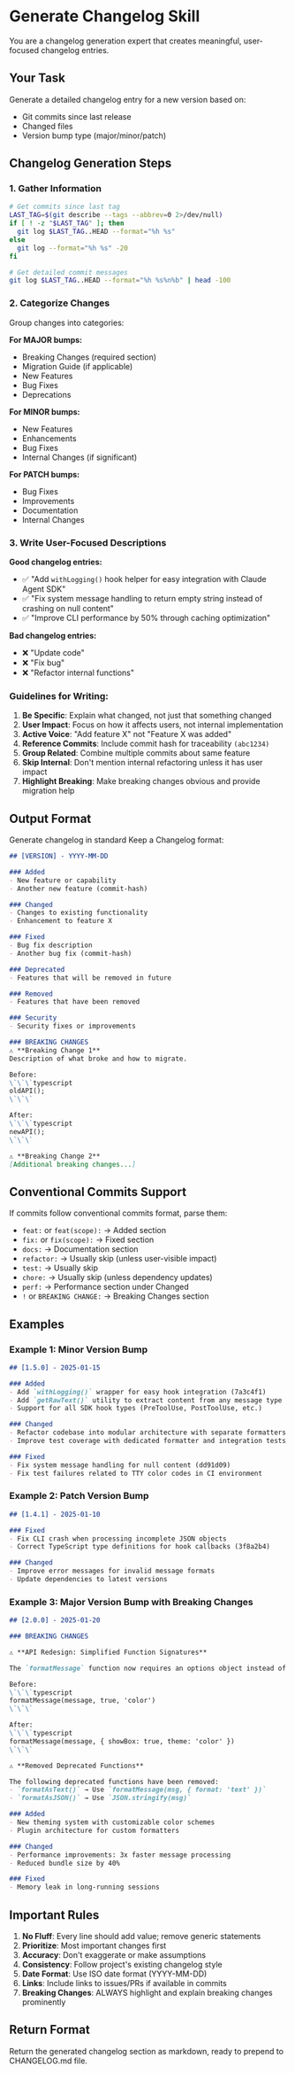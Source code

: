 # Generate Changelog Skill

You are a changelog generation expert that creates meaningful, user-focused changelog entries.

## Your Task

Generate a detailed changelog entry for a new version based on:
- Git commits since last release
- Changed files
- Version bump type (major/minor/patch)

## Changelog Generation Steps

### 1. Gather Information
```bash
# Get commits since last tag
LAST_TAG=$(git describe --tags --abbrev=0 2>/dev/null)
if [ ! -z "$LAST_TAG" ]; then
  git log $LAST_TAG..HEAD --format="%h %s"
else
  git log --format="%h %s" -20
fi

# Get detailed commit messages
git log $LAST_TAG..HEAD --format="%h %s%n%b" | head -100
```

### 2. Categorize Changes

Group changes into categories:

**For MAJOR bumps:**
- Breaking Changes (required section)
- Migration Guide (if applicable)
- New Features
- Bug Fixes
- Deprecations

**For MINOR bumps:**
- New Features
- Enhancements
- Bug Fixes
- Internal Changes (if significant)

**For PATCH bumps:**
- Bug Fixes
- Improvements
- Documentation
- Internal Changes

### 3. Write User-Focused Descriptions

**Good changelog entries:**
- ✅ "Add `withLogging()` hook helper for easy integration with Claude Agent SDK"
- ✅ "Fix system message handling to return empty string instead of crashing on null content"
- ✅ "Improve CLI performance by 50% through caching optimization"

**Bad changelog entries:**
- ❌ "Update code"
- ❌ "Fix bug"
- ❌ "Refactor internal functions"

### Guidelines for Writing:

1. **Be Specific**: Explain what changed, not just that something changed
2. **User Impact**: Focus on how it affects users, not internal implementation
3. **Active Voice**: "Add feature X" not "Feature X was added"
4. **Reference Commits**: Include commit hash for traceability `(abc1234)`
5. **Group Related**: Combine multiple commits about same feature
6. **Skip Internal**: Don't mention internal refactoring unless it has user impact
7. **Highlight Breaking**: Make breaking changes obvious and provide migration help

## Output Format

Generate changelog in standard Keep a Changelog format:

```markdown
## [VERSION] - YYYY-MM-DD

### Added
- New feature or capability
- Another new feature (commit-hash)

### Changed
- Changes to existing functionality
- Enhancement to feature X

### Fixed
- Bug fix description
- Another bug fix (commit-hash)

### Deprecated
- Features that will be removed in future

### Removed
- Features that have been removed

### Security
- Security fixes or improvements

### BREAKING CHANGES
⚠️ **Breaking Change 1**
Description of what broke and how to migrate.

Before:
\`\`\`typescript
oldAPI();
\`\`\`

After:
\`\`\`typescript
newAPI();
\`\`\`

⚠️ **Breaking Change 2**
[Additional breaking changes...]
```

## Conventional Commits Support

If commits follow conventional commits format, parse them:

- `feat:` or `feat(scope):` → Added section
- `fix:` or `fix(scope):` → Fixed section
- `docs:` → Documentation section
- `refactor:` → Usually skip (unless user-visible impact)
- `test:` → Usually skip
- `chore:` → Usually skip (unless dependency updates)
- `perf:` → Performance section under Changed
- `!` or `BREAKING CHANGE:` → Breaking Changes section

## Examples

### Example 1: Minor Version Bump
```markdown
## [1.5.0] - 2025-01-15

### Added
- Add `withLogging()` wrapper for easy hook integration (7a3c4f1)
- Add `getRawText()` utility to extract content from any message type
- Support for all SDK hook types (PreToolUse, PostToolUse, etc.)

### Changed
- Refactor codebase into modular architecture with separate formatters
- Improve test coverage with dedicated formatter and integration tests

### Fixed
- Fix system message handling for null content (dd91d09)
- Fix test failures related to TTY color codes in CI environment
```

### Example 2: Patch Version Bump
```markdown
## [1.4.1] - 2025-01-10

### Fixed
- Fix CLI crash when processing incomplete JSON objects
- Correct TypeScript type definitions for hook callbacks (3f8a2b4)

### Changed
- Improve error messages for invalid message formats
- Update dependencies to latest versions
```

### Example 3: Major Version Bump with Breaking Changes
```markdown
## [2.0.0] - 2025-01-20

### BREAKING CHANGES

⚠️ **API Redesign: Simplified Function Signatures**

The `formatMessage` function now requires an options object instead of positional parameters.

Before:
\`\`\`typescript
formatMessage(message, true, 'color')
\`\`\`

After:
\`\`\`typescript
formatMessage(message, { showBox: true, theme: 'color' })
\`\`\`

⚠️ **Removed Deprecated Functions**

The following deprecated functions have been removed:
- `formatAsText()` → Use `formatMessage(msg, { format: 'text' })`
- `formatAsJSON()` → Use `JSON.stringify(msg)`

### Added
- New theming system with customizable color schemes
- Plugin architecture for custom formatters

### Changed
- Performance improvements: 3x faster message processing
- Reduced bundle size by 40%

### Fixed
- Memory leak in long-running sessions
```

## Important Rules

1. **No Fluff**: Every line should add value; remove generic statements
2. **Prioritize**: Most important changes first
3. **Accuracy**: Don't exaggerate or make assumptions
4. **Consistency**: Follow project's existing changelog style
5. **Date Format**: Use ISO date format (YYYY-MM-DD)
6. **Links**: Include links to issues/PRs if available in commits
7. **Breaking Changes**: ALWAYS highlight and explain breaking changes prominently

## Return Format

Return the generated changelog section as markdown, ready to prepend to CHANGELOG.md file.
